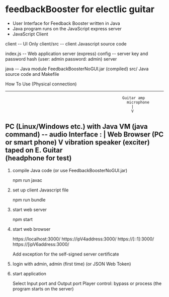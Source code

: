 # feedbackBooster for electlic guitar

- User Interface for Feedback Booster written in Java
- Java program runs on the JavaScript express server 
- JavaScript Client

client -- UI Only
  client/src -- client Javascript source code

index.js -- Web application server (express) 
  config -- server key and password hash (user: admin password: admin)
  server

java -- Java module
  FeedbackBoosterNoGUI.jar (compiled)
  src/ Java source code and Makefile

How To Use (Physical connection)

-----------------------------------------------------------------------------

                                                        Guitar amp
                                                          microphone
                                                            |
                                                            V
PC (Linux/Windows etc.) with Java VM (java command) -- audio Interface
            :                                               |
        Web Browser (PC or smart phone)                     V
                                                         vibration speaker
                                                          (exciter)
                                                        taped on E. Guitar  
                                                        (headphone for test)
---------------------------------------------------------------------------

1. compile Java code (or use FeedbackBoosterNoGUI.jar)

   npm run javac

2. set up client Javascript file
 
   npm run bundle

3. start web server

   npm start

4. start web browser 

   https://localhost:3000/
   https://ipV4address:3000/
   https://[::1]:3000/
   https://[ipV6address:3000/

   Add exception for the self-signed server certificate

5. login with admin, admin (first time) 
   (or JSON Web Token)

6. start application

   Select Input port and Output port
   Player control: bypass or process (the program starts on the server)


